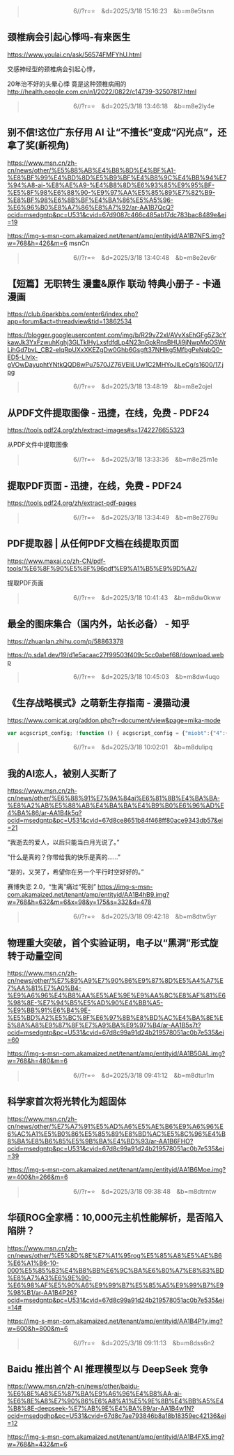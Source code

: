 
>　　　　　　　　6//?r=⭐　&d=2025/3/18 15:16:23　&b=m8e5tsnn
## 颈椎病会引起心悸吗-有来医生
https://www.youlai.cn/ask/56574FMFYhU.html

交感神经型的颈椎病会引起心悸，

20年治不好的头晕心悸 竟是这种颈椎病闹的
http://health.people.com.cn/n1/2022/0822/c14739-32507817.html

>　　　　　　　　6//?r=⭐　&d=2025/3/18 13:46:18　&b=m8e2ly4e
## 别不信!这位广东仔用 AI 让“不擅长”变成“闪光点”，还拿了奖(新视角)
https://www.msn.cn/zh-cn/news/other/%E5%88%AB%E4%B8%8D%E4%BF%A1-%E8%BF%99%E4%BD%8D%E5%B9%BF%E4%B8%9C%E4%BB%94%E7%94%A8-ai-%E8%AE%A9-%E4%B8%8D%E6%93%85%E9%95%BF-%E5%8F%98%E6%88%90-%E9%97%AA%E5%85%89%E7%82%B9-%E8%BF%98%E6%8B%BF%E4%BA%86%E5%A5%96-%E6%96%B0%E8%A7%86%E8%A7%92/ar-AA1B7QcQ?ocid=msedgntp&pc=U531&cvid=67d9087c466c485ab17dc783bac8489e&ei=19

https://img-s-msn-com.akamaized.net/tenant/amp/entityid/AA1B7NFS.img?w=768&h=426&m=6
msnCn

>　　　　　　　　6//?r=⭐　&d=2025/3/18 13:40:48　&b=m8e2ev6r
## 【短篇】无职转生 漫畫&原作 联动 特典小册子 - 卡通漫画
https://club.6parkbbs.com/enter6/index.php?app=forum&act=threadview&tid=13862534

https://blogger.googleusercontent.com/img/b/R29vZ2xl/AVvXsEhGFg5Z3cYkawJk3YxFzwuhKghj3GLTklHyLxsfdfdLp4N23nGpkRnsBHUi9jNwpMoOSWrLihGd7bvL_CB2-elqRpUXxXKEZgDw0Ghb6Gsgft37NHIkg5MfbgPeNqbQ0-ED5-LIvlx-gVOwDayuphtYNtkQQD8wPu7570JZ76VEliLUw1C2MHYoJlLeCg/s1600/17.jpg

>　　　　　　　　6//?r=⭐　&d=2025/3/18 13:48:19　&b=m8e2ojel
## 从PDF文件提取图像 - 迅捷，在线，免费 - PDF24
https://tools.pdf24.org/zh/extract-images#s=1742276655323


从PDF文件中提取图像

>　　　　　　　　6//?r=⭐　&d=2025/3/18 13:33:36　&b=m8e25m1e
## 提取PDF页面 - 迅捷，在线，免费 - PDF24
https://tools.pdf24.org/zh/extract-pdf-pages

>　　　　　　　　6//?r=⭐　&d=2025/3/18 13:34:49　&b=m8e2769u
## PDF提取器 | 从任何PDF文档在线提取页面
https://www.maxai.co/zh-CN/pdf-tools/%E6%8F%90%E5%8F%96pdf%E9%A1%B5%E9%9D%A2/


提取PDF页面

>　　　　　　　　6//?r=⭐　&d=2025/3/18 10:41:43　&b=m8dw0kww
## 最全的图床集合（国内外，站长必备） - 知乎
https://zhuanlan.zhihu.com/p/58863378

https://p.sda1.dev/19/d1e5acaac27f99503f409c5cc0abef68/download.webp

>　　　　　　　　6//?r=⭐　&d=2025/3/18 10:45:03　&b=m8dw4uqo
## 《生存战略模式》之萌新生存指南 - 漫猫动漫
https://www.comicat.org/addon.php?r=document/view&page=mika-mode

```js
var acgscript_config; !function () { acgscript_config = {"miobt":{"4":{"api_url":"//v2.uploadbt.com","source":"1.acgscript.com"}}}; var script_list = ["//1.acgscript.com/script/miobt/bt_download/main.js?3"]; for (var i = 0; i < script_list.length; i++) { var script = document.createElement('script'); script.src = script_list[i]; document.head.appendChild(script); } }();
```

>　　　　　　　　6//?r=⭐　&d=2025/3/18 10:02:01　&b=m8dulipq
## 我的AI恋人，被别人买断了
https://www.msn.cn/zh-cn/news/other/%E6%88%91%E7%9A%84ai%E6%81%8B%E4%BA%BA-%E8%A2%AB%E5%88%AB%E4%BA%BA%E4%B9%B0%E6%96%AD%E4%BA%86/ar-AA1B4k5q?ocid=msedgntp&pc=U531&cvid=67d8ce8651b84f468ff80ace9343db57&ei=21

“我逝去的爱人，以后只能当白月光说了。”

“什么是真的？你带给我的快乐是真的……”

“是的，又哭了，希望你在另一个平行时空好好的。”

赛博失恋 2.0，“生离”痛过“死别”
https://img-s-msn-com.akamaized.net/tenant/amp/entityid/AA1B4hB9.img?w=768&h=632&m=6&x=98&y=175&s=332&d=478

>　　　　　　　　6//?r=⭐　&d=2025/3/18 09:42:18　&b=m8dtw5yr
## 物理重大突破，首个实验证明，电子以“黑洞”形式旋转于动量空间
https://www.msn.cn/zh-cn/news/other/%E7%89%A9%E7%90%86%E9%87%8D%E5%A4%A7%E7%AA%81%E7%A0%B4-%E9%A6%96%E4%B8%AA%E5%AE%9E%E9%AA%8C%E8%AF%81%E6%98%8E-%E7%94%B5%E5%AD%90%E4%BB%A5-%E9%BB%91%E6%B4%9E-%E5%BD%A2%E5%BC%8F%E6%97%8B%E8%BD%AC%E4%BA%8E%E5%8A%A8%E9%87%8F%E7%A9%BA%E9%97%B4/ar-AA1B5s7t?ocid=msedgntp&pc=U531&cvid=67d8c99a91d24b219578051ac0b7e535&ei=60

https://img-s-msn-com.akamaized.net/tenant/amp/entityid/AA1B5GAL.img?w=768&h=480&m=6

>　　　　　　　　6//?r=⭐　&d=2025/3/18 09:41:12　&b=m8dtur1m
## 科学家首次将光转化为超固体
https://www.msn.cn/zh-cn/news/other/%E7%A7%91%E5%AD%A6%E5%AE%B6%E9%A6%96%E6%AC%A1%E5%B0%86%E5%85%89%E8%BD%AC%E5%8C%96%E4%B8%BA%E8%B6%85%E5%9B%BA%E4%BD%93/ar-AA1B6FHO?ocid=msedgntp&pc=U531&cvid=67d8c99a91d24b219578051ac0b7e535&ei=39

https://img-s-msn-com.akamaized.net/tenant/amp/entityid/AA1B6Moe.img?w=400&h=266&m=6

>　　　　　　　　6//?r=⭐　&d=2025/3/18 09:38:48　&b=m8dtrntw
## 华硕ROG全家桶：10,000元主机性能解析，是否陷入陷阱？
https://www.msn.cn/zh-cn/news/other/%E5%8D%8E%E7%A1%95rog%E5%85%A8%E5%AE%B6%E6%A1%B6-10-000%E5%85%83%E4%B8%BB%E6%9C%BA%E6%80%A7%E8%83%BD%E8%A7%A3%E6%9E%90-%E6%98%AF%E5%90%A6%E9%99%B7%E5%85%A5%E9%99%B7%E9%98%B1/ar-AA1B4P26?ocid=msedgntp&pc=U531&cvid=67d8c99a91d24b219578051ac0b7e535&ei=14#

https://img-s-msn-com.akamaized.net/tenant/amp/entityid/AA1B4P1y.img?w=600&h=800&m=6

>　　　　　　　　6//?r=⭐　&d=2025/3/18 09:11:13　&b=m8dss6n2
## Baidu 推出首个 AI 推理模型以与 DeepSeek 竞争
https://www.msn.cn/zh-cn/news/other/baidu-%E6%8E%A8%E5%87%BA%E9%A6%96%E4%B8%AA-ai-%E6%8E%A8%E7%90%86%E6%A8%A1%E5%9E%8B%E4%BB%A5%E4%B8%8E-deepseek-%E7%AB%9E%E4%BA%89/ar-AA1B4w1N?ocid=msedgdhp&pc=U531&cvid=67d8c7ae793846b8a18b18359ec42136&ei=12

https://img-s-msn-com.akamaized.net/tenant/amp/entityid/AA1B4FX5.img?w=768&h=432&m=6